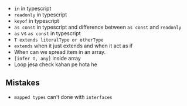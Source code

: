 - `in` in typescript
- `readonly` in typescript
- `keyof` in typescript
- `as const` in typescript and difference between `as const` and `readonly`
- `as` vs `as const` in typescript
- `T extends literalType or otherType`
- `extends` when it just extends and when it act as if
- When can we spread item in an array.
- `[infer T, any]` inside array
- Loop jesa check kahan pe hota he

## Mistakes

- `mapped types` can't done with `interfaces`
